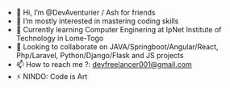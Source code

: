 - 👋 Hi, I’m @DevAventurier / Ash for friends
- 👀 I’m mostly interested in mastering coding skills
- 🌱 Currently learning Computer Enginering at IpNet Institute of Technology in Lome-Togo
- 💞️ Looking to collaborate on JAVA/Springboot/Angular/React, Php/Laravel, Python/Django/Flask and JS projects
- 📫 How to reach me ?: devfreelancer001@gmail.com
- ⚡ NINDO: Code is Art

<!---
DevAventurier/DevAventurier is a ✨ special ✨ repository because its `README.md` (this file) appears on your GitHub profile.
You can click the Preview link to take a look at your changes.
--->
